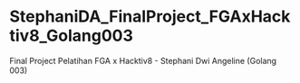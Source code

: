 # StephaniDA_FinalProject_FGAxHacktiv8_Golang003
Final Project Pelatihan FGA x Hacktiv8 - Stephani Dwi Angeline (Golang 003)
